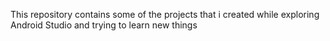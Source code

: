 This repository contains some of the projects that i created while exploring Android Studio and trying to learn new things
